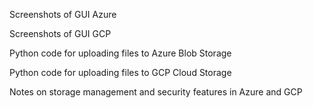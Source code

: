 Screenshots of GUI Azure 

Screenshots of GUI GCP

Python code for uploading files to Azure Blob Storage 

Python code for uploading files to GCP Cloud Storage

Notes on storage management and security features in Azure and GCP

